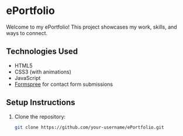 # ePortfolio
Welcome to my ePortfolio! This project showcases my work, skills, and ways to connect.

## Technologies Used
- HTML5
- CSS3 (with animations)
- JavaScript
- [Formspree](https://formspree.io) for contact form submissions

## Setup Instructions
1. Clone the repository:
   ```bash
   git clone https://github.com/your-username/ePortfolio.git
